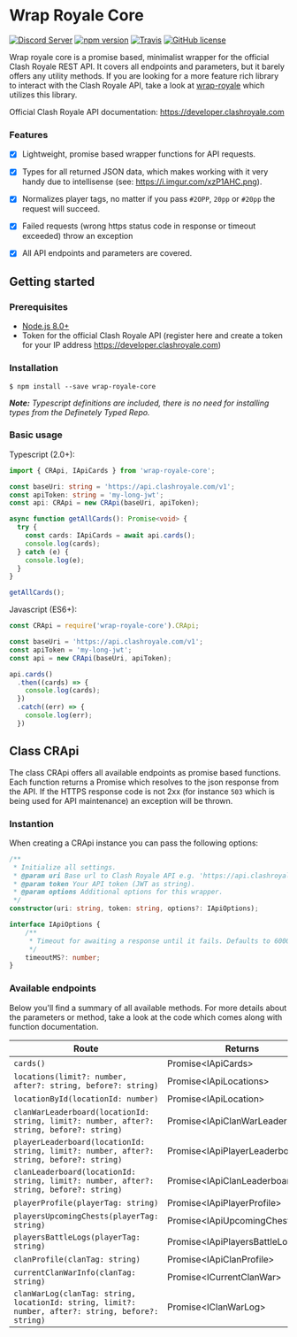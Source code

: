 # Wrap Royale Core


[![Discord Server](https://discordapp.com/api/guilds/372163650993127424/embed.png)](https://discord.gg/YBAE3JX)
[![npm version](https://badge.fury.io/js/wrap-royale-core.svg)](https://badge.fury.io/js/wrap-royale-core)
[![Travis](https://img.shields.io/travis/weeco/wrap-royale-core.svg)](https://travis-ci.org/weeco/wrap-royale-core)
[![GitHub license](https://img.shields.io/github/license/weeco/wrap-royale-core.svg)](https://github.com/weeco/wrap-royale-core/blob/master/LICENSE)

Wrap royale core is a promise based, minimalist wrapper for the official Clash Royale REST API. It covers all endpoints and parameters, but it barely offers any utility methods. If you are looking for a more feature rich library to interact with the Clash Royale API, take a look at [wrap-royale](https://github.com/weeco/wrap-royale) which utilizes this library.

Official Clash Royale API documentation: https://developer.clashroyale.com

### Features

- [x] Lightweight, promise based wrapper functions for API requests.
- [x] Types for all returned JSON data, which makes working with it very handy due to intellisense (see: https://i.imgur.com/xzP1AHC.png).
- [x] Normalizes player tags, no matter if you pass `#2OPP`, `20pp` or `#20pp` the request will succeed.
- [x] Failed requests (wrong https status code in response or timeout exceeded) throw an exception
- [x] All API endpoints and parameters are covered.



## Getting started
### Prerequisites
- [Node.js 8.0+](http://nodejs.org)
- Token for the official Clash Royale API (register here and create a token for your IP address https://developer.clashroyale.com)

### Installation
`$ npm install --save wrap-royale-core`

_**Note:** Typescript definitions are included, there is no need for installing types from the Definetely Typed Repo._

### Basic usage
Typescript (2.0+):

```typescript
import { CRApi, IApiCards } from 'wrap-royale-core';

const baseUri: string = 'https://api.clashroyale.com/v1';
const apiToken: string = 'my-long-jwt';
const api: CRApi = new CRApi(baseUri, apiToken);

async function getAllCards(): Promise<void> {
  try {
    const cards: IApiCards = await api.cards();
    console.log(cards);
  } catch (e) {
    console.log(e);
  }
}

getAllCards();
```

Javascript (ES6+):

```javascript
const CRApi = require('wrap-royale-core').CRApi;

const baseUri = 'https://api.clashroyale.com/v1';
const apiToken = 'my-long-jwt';
const api = new CRApi(baseUri, apiToken);

api.cards()
  .then((cards) => {
    console.log(cards);
  })
  .catch((err) => {
    console.log(err);
  })
```

## Class CRApi
The class CRApi offers all available endpoints as promise based functions. Each function returns a Promise which resolves to the json response from the API. If the HTTPS response code is not 2xx (for instance `503` which is being used for API maintenance) an exception will be thrown.

### Instantion
When creating a CRApi instance you can pass the following options:

```typescript
/**
 * Initialize all settings.
 * @param uri Base url to Clash Royale API e.g. 'https://api.clashroyale.com/v1/'.
 * @param token Your API token (JWT as string).
 * @param options Additional options for this wrapper.
 */
constructor(uri: string, token: string, options?: IApiOptions);

interface IApiOptions {
    /**
     * Timeout for awaiting a response until it fails. Defaults to 6000 milliseconds.
     */
    timeoutMS?: number;
}
```

### Available endpoints
Below you'll find a summary of all available methods. For more details about the parameters or method, take a look at the code which comes along with function documentation.

| Route                                                                                    | Returns                           |
|------------------------------------------------------------------------------------------|-----------------------------------|
| `cards()`                                                                                | Promise\<IApiCards>               |
| `locations(limit?: number, after?: string, before?: string)`                             | Promise\<IApiLocations>           |
| `locationById(locationId: number)`                                                       | Promise\<IApiLocation>            |
| `clanWarLeaderboard(locationId: string, limit?: number, after?: string, before?: string)`| Promise\<IApiClanWarLeaderboard>  |
| `playerLeaderboard(locationId: string, limit?: number, after?: string, before?: string)` | Promise\<IApiPlayerLeaderboard>   |
| `clanLeaderboard(locationId: string, limit?: number, after?: string, before?: string)`   | Promise\<IApiClanLeaderboard>     |
| `playerProfile(playerTag: string)`                                                       | Promise\<IApiPlayerProfile>       |
| `playersUpcomingChests(playerTag: string)`                                               | Promise\<IApiUpcomingChests>      |
| `playersBattleLogs(playerTag: string)`                                                   | Promise\<IApiPlayersBattleLogs[]> |
| `clanProfile(clanTag: string)`                                                           | Promise\<IApiClanProfile>         |
| `currentClanWarInfo(clanTag: string)`                                                    | Promise\<ICurrentClanWar>         |
| `clanWarLog(clanTag: string, locationId: string, limit?: number, after?: string, before?: string)`| Promise\<IClanWarLog>    |
